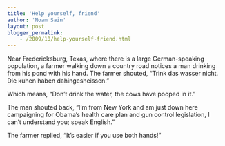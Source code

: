 ```yaml
---
title: 'Help yourself, friend'
author: 'Noam Sain'
layout: post
blogger_permalink:
    - /2009/10/help-yourself-friend.html
---
```


Near Fredericksburg, Texas, where there is a large German-speaking population, a farmer walking down a country road notices a man drinking from his pond with his hand. The farmer shouted, “Trink das wasser nicht. Die kuhen haben dahingesheissen.”  
  
Which means, “Don’t drink the water, the cows have pooped in it.”

The man shouted back, “I’m from New York and am just down here campaigning for Obama’s health care plan and gun control legislation, I can’t understand you; speak English.”

The farmer replied, “It’s easier if you use both hands!”